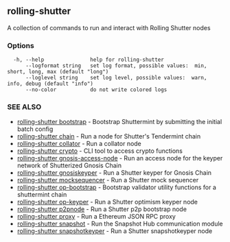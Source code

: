 ## rolling-shutter

A collection of commands to run and interact with Rolling Shutter nodes

### Options

```
  -h, --help               help for rolling-shutter
      --logformat string   set log format, possible values:  min, short, long, max (default "long")
      --loglevel string    set log level, possible values:  warn, info, debug (default "info")
      --no-color           do not write colored logs
```

### SEE ALSO

* [rolling-shutter bootstrap](rolling-shutter_bootstrap.md)	 - Bootstrap Shuttermint by submitting the initial batch config
* [rolling-shutter chain](rolling-shutter_chain.md)	 - Run a node for Shutter's Tendermint chain
* [rolling-shutter collator](rolling-shutter_collator.md)	 - Run a collator node
* [rolling-shutter crypto](rolling-shutter_crypto.md)	 - CLI tool to access crypto functions
* [rolling-shutter gnosis-access-node](rolling-shutter_gnosis-access-node.md)	 - Run an access node for the keyper network of Shutterized Gnosis Chain
* [rolling-shutter gnosiskeyper](rolling-shutter_gnosiskeyper.md)	 - Run a Shutter keyper for Gnosis Chain
* [rolling-shutter mocksequencer](rolling-shutter_mocksequencer.md)	 - Run a Shutter mock sequencer
* [rolling-shutter op-bootstrap](rolling-shutter_op-bootstrap.md)	 - Bootstrap validator utility functions for a shuttermint chain
* [rolling-shutter op-keyper](rolling-shutter_op-keyper.md)	 - Run a Shutter optimism keyper node
* [rolling-shutter p2pnode](rolling-shutter_p2pnode.md)	 - Run a Shutter p2p bootstrap node
* [rolling-shutter proxy](rolling-shutter_proxy.md)	 - Run a Ethereum JSON RPC proxy
* [rolling-shutter snapshot](rolling-shutter_snapshot.md)	 - Run the Snapshot Hub communication module
* [rolling-shutter snapshotkeyper](rolling-shutter_snapshotkeyper.md)	 - Run a Shutter snapshotkeyper node

